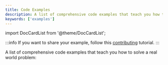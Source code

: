 ```yaml
---
title: Code Examples
description: A list of comprehensive code examples that teach you how to solve real world problem.
keywords: ['examples']
---
```

import DocCardList from '@theme/DocCardList';

:::info
If you want to share your example, follow this [contributing](https://github.com/dlt-hub/dlt/tree/devel/docs/examples/CONTRIBUTING.md) tutorial.
:::

A list of comprehensive code examples that teach you how to solve a real world problem:

<DocCardList />